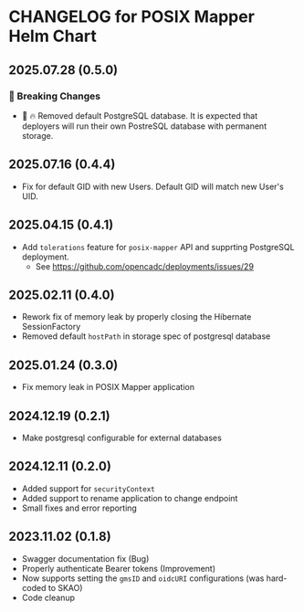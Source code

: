 # CHANGELOG for POSIX Mapper Helm Chart

## 2025.07.28 (0.5.0)
### 🚨 Breaking Changes
- 🛑 🔥 Removed default PostgreSQL database.  It is expected that deployers will run their own PostreSQL database with permanent storage.

## 2025.07.16 (0.4.4)
- Fix for default GID with new Users.  Default GID will match new User's UID.

## 2025.04.15 (0.4.1)
- Add `tolerations` feature for `posix-mapper` API and supprting PostgreSQL deployment.
  - See https://github.com/opencadc/deployments/issues/29

## 2025.02.11 (0.4.0)
- Rework fix of memory leak by properly closing the Hibernate SessionFactory
- Removed default `hostPath` in storage spec of postgresql database

## 2025.01.24 (0.3.0)
- Fix memory leak in POSIX Mapper application

## 2024.12.19 (0.2.1)
- Make postgresql configurable for external databases

## 2024.12.11 (0.2.0)
- Added support for `securityContext`
- Added support to rename application to change endpoint
- Small fixes and error reporting

## 2023.11.02 (0.1.8)
- Swagger documentation fix (Bug)
- Properly authenticate Bearer tokens (Improvement)
- Now supports setting the `gmsID` and `oidcURI` configurations (was hard-coded to SKAO)
- Code cleanup
